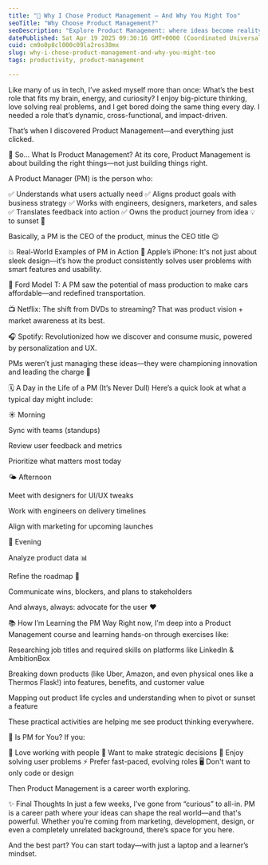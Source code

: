 ```yaml
---
title: "🚀 Why I Chose Product Management – And Why You Might Too"
seoTitle: "Why Choose Product Management?"
seoDescription: "Explore Product Management: where ideas become reality, strategy meets innovation. Discover if it's your career path"
datePublished: Sat Apr 19 2025 09:30:16 GMT+0000 (Coordinated Universal Time)
cuid: cm9o0p8cl000c09la2ros38mx
slug: why-i-chose-product-management-and-why-you-might-too
tags: productivity, product-management

---
```


Like many of us in tech, I’ve asked myself more than once: What’s the best role that fits my brain, energy, and curiosity? I enjoy big-picture thinking, love solving real problems, and I get bored doing the same thing every day. I needed a role that’s dynamic, cross-functional, and impact-driven.

That’s when I discovered Product Management—and everything just clicked.

🧠 So... What Is Product Management?
At its core, Product Management is about building the right things—not just building things right.

A Product Manager (PM) is the person who:

✅ Understands what users actually need
✅ Aligns product goals with business strategy
✅ Works with engineers, designers, marketers, and sales
✅ Translates feedback into action
✅ Owns the product journey from idea 💡 to sunset 🌅

Basically, a PM is the CEO of the product, minus the CEO title 😉

💥 Real-World Examples of PM in Action
📱 Apple’s iPhone: It's not just about sleek design—it’s how the product consistently solves user problems with smart features and usability.

🚗 Ford Model T: A PM saw the potential of mass production to make cars affordable—and redefined transportation.

📺 Netflix: The shift from DVDs to streaming? That was product vision + market awareness at its best.

🎧 Spotify: Revolutionized how we discover and consume music, powered by personalization and UX.

PMs weren’t just managing these ideas—they were championing innovation and leading the charge 🚀

🗓 A Day in the Life of a PM (It’s Never Dull)
Here’s a quick look at what a typical day might include:

☀️ Morning

Sync with teams (standups)

Review user feedback and metrics

Prioritize what matters most today

🌤 Afternoon

Meet with designers for UI/UX tweaks

Work with engineers on delivery timelines

Align with marketing for upcoming launches

🌙 Evening

Analyze product data 📊

Refine the roadmap 📍

Communicate wins, blockers, and plans to stakeholders

And always, always: advocate for the user ❤️

📚 How I’m Learning the PM Way
Right now, I’m deep into a Product Management course and learning hands-on through exercises like:

Researching job titles and required skills on platforms like LinkedIn & AmbitionBox

Breaking down products (like Uber, Amazon, and even physical ones like a Thermos Flask!) into features, benefits, and customer value

Mapping out product life cycles and understanding when to pivot or sunset a feature

These practical activities are helping me see product thinking everywhere.

🧭 Is PM for You?
If you:

💬 Love working with people
🎯 Want to make strategic decisions
🧩 Enjoy solving user problems
⚡ Prefer fast-paced, evolving roles
🖥 Don't want to only code or design

Then Product Management is a career worth exploring.

✨ Final Thoughts
In just a few weeks, I’ve gone from “curious” to all-in. PM is a career path where your ideas can shape the real world—and that's powerful. Whether you’re coming from marketing, development, design, or even a completely unrelated background, there’s space for you here.

And the best part? You can start today—with just a laptop and a learner’s mindset.